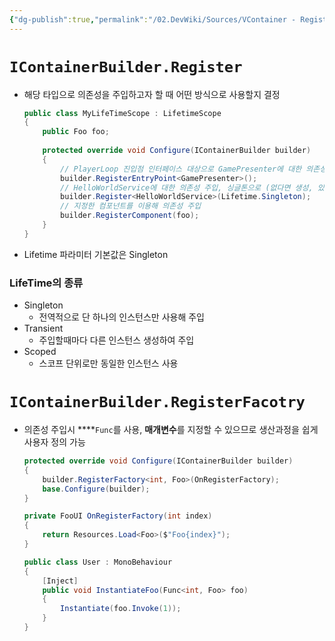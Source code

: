 ```yaml
---
{"dg-publish":true,"permalink":"/02.DevWiki/Sources/VContainer - Register/"}
---
```


# `IContainerBuilder.Register`

- 해당 타입으로 의존성을 주입하고자 할 때 어떤 방식으로 사용할지 결정
    
    ```csharp
    public class MyLifeTimeScope : LifetimeScope
    {
        public Foo foo;
        
        protected override void Configure(IContainerBuilder builder)
        {
            // PlayerLoop 진입점 인터페이스 대상으로 GamePresenter에 대한 의존성 주입 
            builder.RegisterEntryPoint<GamePresenter>();
            // HelloWorldService에 대한 의존성 주입, 싱글톤으로 (없다면 생성, 있다면 싱글톤 재활용)
            builder.Register<HelloWorldService>(Lifetime.Singleton);
            // 지정한 컴포넌트를 이용해 의존성 주입
            builder.RegisterComponent(foo);
        }
    }
    ```
    
- Lifetime 파라미터 기본값은 Singleton
    

### LifeTime의 종류

- Singleton
    - 전역적으로 단 하나의 인스턴스만 사용해 주입
- Transient
    - 주입할때마다 다른 인스턴스 생성하여 주입
- Scoped
    - 스코프 단위로만 동일한 인스턴스 사용

# `IContainerBuilder.RegisterFacotry`

- 의존성 주입시 ****`Func`를 사용, **매개변수**를 지정할 수 있으므로 생산과정을 쉽게 사용자 정의 가능
    
    ```csharp
    protected override void Configure(IContainerBuilder builder)
    {
        builder.RegisterFactory<int, Foo>(OnRegisterFactory);
        base.Configure(builder);
    }
    
    private FooUI OnRegisterFactory(int index)
    {
        return Resources.Load<Foo>($"Foo{index}");
    }
    ```
    
    ```csharp
    public class User : MonoBehaviour
    {
        [Inject]
        public void InstantiateFoo(Func<int, Foo> foo)
        {
            Instantiate(foo.Invoke(1));
        }
    }
    ```